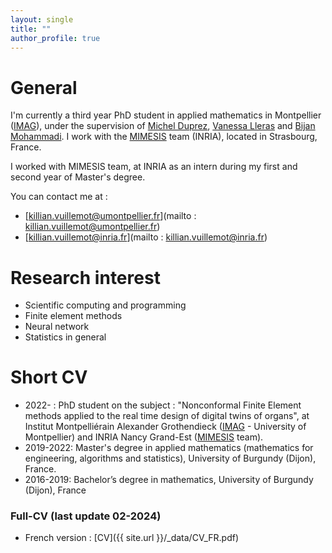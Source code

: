 ```yaml
---
layout: single
title: ""
author_profile: true
---
```


# General

I'm currently a third year PhD student in applied mathematics in Montpellier ([IMAG](https://imag.umontpellier.fr/)), under the supervision of [Michel Duprez](https://michelduprez.fr/), [Vanessa Lleras](https://vanessalleras.wixsite.com/lleras) and [Bijan Mohammadi](https://www.iufrance.fr/les-membres-de-liuf/membre/156-bijan-mohammadi.html). 
I work with the [MIMESIS](https://mimesis.inria.fr/) team (INRIA), located in Strasbourg, France. 

I worked with MIMESIS team, at INRIA as an intern during my first and second year of Master's degree.

You can contact me at : 
* [killian.vuillemot@umontpellier.fr](mailto : killian.vuillemot@umontpellier.fr)
* [killian.vuillemot@inria.fr](mailto : killian.vuillemot@inria.fr)

# Research interest

* Scientific computing and programming
* Finite element methods
* Neural network
* Statistics in general


# Short CV 

* 2022- : PhD student on the subject : "Nonconformal Finite Element methods applied to the real time design of digital twins of organs", at Institut Montpelliérain Alexander Grothendieck ([IMAG](https://imag.umontpellier.fr/) - University of Montpellier) and INRIA Nancy Grand-Est ([MIMESIS](https://mimesis.inria.fr/) team).
* 2019-2022: Master's degree in applied mathematics (mathematics for engineering, algorithms and statistics), University of Burgundy (Dijon), France.
* 2016-2019: Bachelor’s degree in mathematics, University of Burgundy (Dijon), France

### Full-CV (last update 02-2024)

* French version :  [CV]({{ site.url }}/_data/CV_FR.pdf)
